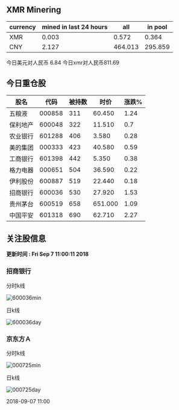 ## XMR Minering

|currency|mined in last 24 hours|all|in pool|
|---|---|---|---|
|XMR|0.003|0.572|0.364|
|CNY|2.127|464.013|295.859|

今日美元对人民币 6.84	今日xmr对人民币811.69


## 今日重仓股 

|股名|代码|被持数|时价|涨跌%|
|---|---|---|---|---|
|五粮液|000858|311|60.450|1.24|
|保利地产|600048|322|11.510|0.7|
|农业银行|601288|406|3.580|0.28|
|美的集团|000333|423|40.580|0.59|
|工商银行|601398|442|5.350|0.38|
|格力电器|000651|504|36.590|0.22|
|伊利股份|600887|519|22.440|0.18|
|招商银行|600036|530|27.920|1.53|
|贵州茅台|600519|658|651.000|1.09|
|中国平安|601318|690|62.710|2.27|

## 关注股信息
**更新时间 : Fri Sep  7 11:00:11 2018**
### 招商银行 
分时k线

![600036min](http://image.sinajs.cn/newchart/min/n/sh600036.gif)

日k线

![600036day](http://image.sinajs.cn/newchart/daily/n/sh600036.gif)

### 京东方Ａ 
分时k线

![000725min](http://image.sinajs.cn/newchart/min/n/sz000725.gif)

日k线

![000725day](http://image.sinajs.cn/newchart/daily/n/sz000725.gif)

2018-09-07 11:00